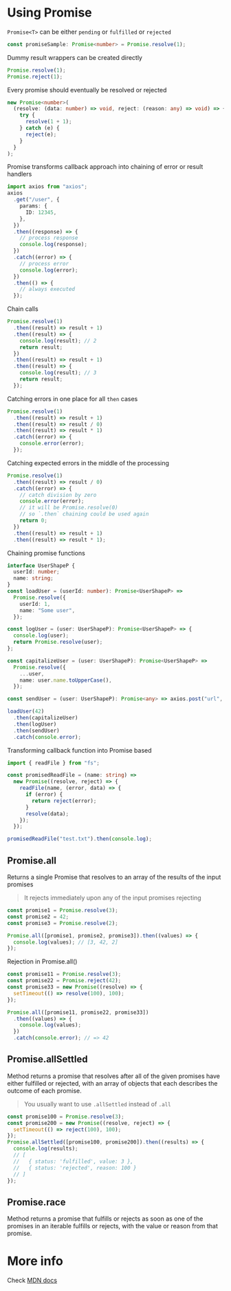 # Using Promise

`Promise<T>` can be either `pending` or `fulfilled` or `rejected`

```ts
const promiseSample: Promise<number> = Promise.resolve(1);
```

Dummy result wrappers can be created directly

```ts
Promise.resolve(1);
Promise.reject(1);
```

Every promise should eventually be resolved or rejected

```ts
new Promise<number>(
  (resolve: (data: number) => void, reject: (reason: any) => void) => {
    try {
      resolve(1 + 1);
    } catch (e) {
      reject(e);
    }
  }
);
```

Promise transforms callback approach into chaining of error or result handlers

```ts
import axios from "axios";
axios
  .get("/user", {
    params: {
      ID: 12345,
    },
  })
  .then((response) => {
    // process response
    console.log(response);
  })
  .catch((error) => {
    // process error
    console.log(error);
  })
  .then(() => {
    // always executed
  });
```

Chain calls

```ts
Promise.resolve(1)
  .then((result) => result + 1)
  .then((result) => {
    console.log(result); // 2
    return result;
  })
  .then((result) => result + 1)
  .then((result) => {
    console.log(result); // 3
    return result;
  });
```

Catching errors in one place for all `then` cases

```ts
Promise.resolve(1)
  .then((result) => result + 1)
  .then((result) => result / 0)
  .then((result) => result * 1)
  .catch((error) => {
    console.error(error);
  });
```

Catching expected errors in the middle of the processing

```ts
Promise.resolve(1)
  .then((result) => result / 0)
  .catch((error) => {
    // catch division by zero
    console.error(error);
    // it will be Promise.resolve(0)
    // so `.then` chaining could be used again
    return 0;
  })
  .then((result) => result + 1)
  .then((result) => result * 1);
```

Chaining promise functions

```ts
interface UserShapeP {
  userId: number;
  name: string;
}
const loadUser = (userId: number): Promise<UserShapeP> =>
  Promise.resolve({
    userId: 1,
    name: "Some user",
  });

const logUser = (user: UserShapeP): Promise<UserShapeP> => {
  console.log(user);
  return Promise.resolve(user);
};

const capitalizeUser = (user: UserShapeP): Promise<UserShapeP> =>
  Promise.resolve({
    ...user,
    name: user.name.toUpperCase(),
  });

const sendUser = (user: UserShapeP): Promise<any> => axios.post("url", user);

loadUser(42)
  .then(capitalizeUser)
  .then(logUser)
  .then(sendUser)
  .catch(console.error);
```

Transforming callback function into Promise based

```ts
import { readFile } from "fs";

const promisedReadFile = (name: string) =>
  new Promise((resolve, reject) => {
    readFile(name, (error, data) => {
      if (error) {
        return reject(error);
      }
      resolve(data);
    });
  });

promisedReadFile("test.txt").then(console.log);
```

## Promise.all

Returns a single Promise that resolves to an array of the results of the input promises

> It rejects immediately upon any of the input promises rejecting

```ts
const promise1 = Promise.resolve(3);
const promise2 = 42;
const promise3 = Promise.resolve(2);

Promise.all([promise1, promise2, promise3]).then((values) => {
  console.log(values); // [3, 42, 2]
});
```

Rejection in Promise.all()

```ts
const promise11 = Promise.resolve(3);
const promise22 = Promise.reject(42);
const promise33 = new Promise((resolve) => {
  setTimeout(() => resolve(100), 100);
});

Promise.all([promise11, promise22, promise33])
  .then((values) => {
    console.log(values);
  })
  .catch(console.error); // => 42
```

## Promise.allSettled

Method returns a promise that resolves after all of the given promises have either fulfilled or rejected,
with an array of objects that each describes the outcome of each promise.

> You usually want to use `.allSettled` instead of `.all`

```ts
const promise100 = Promise.resolve(3);
const promise200 = new Promise((resolve, reject) => {
  setTimeout(() => reject(100), 100);
});
Promise.allSettled([promise100, promise200]).then((results) => {
  console.log(results);
  // [
  //   { status: 'fulfilled', value: 3 },
  //   { status: 'rejected', reason: 100 }
  // ]
});
```

## Promise.race

Method returns a promise that fulfills or rejects as soon as one of the promises in an iterable fulfills or rejects,
with the value or reason from that promise.

# More info

Check [MDN docs](https://developer.mozilla.org/en-US/docs/Web/JavaScript/Reference/Global_Objects/Promise)
